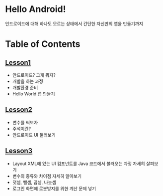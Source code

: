 # Hello Android!

안드로이드에 대해 하나도 모르는 상태에서 간단한 자신만의 앱을 만들기까지


# Table of Contents

## [Lesson1](https://github.com/wooklym/study-android/tree/master/lesson1)

- 안드로이드? 그게 뭐지?
- 개발을 하는 과정
- 개발환경 준비
- Hello World 앱 만들기

## [Lesson2](https://github.com/wooklym/study-android/tree/master/lesson2)

- 변수를 써보자
- 주석이란?
- 안드로이드 UI 둘러보기

## [Lesson3](https://github.com/wooklym/study-android/tree/master/lessons3)

- Layout XML에 있는 UI 컴포넌트를 Java 코드에서 불러오는 과정 자세히 살펴보기
- 변수의 종류와 차이점 자세히 알아보기
- 덧셈, 뺄셈, 곱셈, 나눗셈
- 로그인 화면에 로봇방지를 위한 계산 문제 넣기
